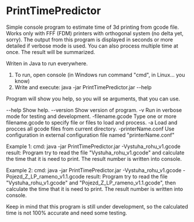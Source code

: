# PrintTimePredictor
Simple console program to estimate time of 3d printing from gcode file. Works only with FFF (FDM) printers with orthogonal system (no delta yet, sorry). The output from this program is displayed in seconds or more detailed if verbose mode is used. You can also process multiple time at once. The result will be summarized.

Writen in Java to run everywhere.

1) To run, open console (in Windows run command "cmd", in Linux... you know)
2) Write and execute: java -jar PrintTimePredictor.jar --help

Program will show you help, so you will se arguments, that you can use.

--help                  Show help.
--version               Show version of program.
-v                      Run in verbose mode for testing and development.
-filename.gcode         Type one or more filename.gcode to specify file or files to load and process.
-a                      Load and procces all gcode files from current directory.
-printerName.conf       Use configuration in external configuration file named "printerName.conf"


Example 1:
cmd: java -jar PrintTimePredictor.jar -Vystuha_rohu_v1.gcode
result: Program try to read the file "Vystuha_rohu_v1.gcode" and calculate the time that it is need to print. The result number is written into console.

Example 2:
cmd: java -jar PrintTimePredictor.jar -Vystuha_rohu_v1.gcode -Pojezd_Z_LP_rameno_v1.1.gcode
result: Program try to read the file "Vystuha_rohu_v1.gcode" and "Pojezd_Z_LP_rameno_v1.1.gcode", then calculate the time that it is need to print. The result number is written into console.

Keep in mind that this program is still under development, so the calculated time is not 100% accurate and need some testing.
